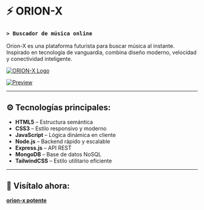 # ⚡ ORION-X  
### `> Buscador de música online`

Orion-X es una plataforma futurista para buscar música al instante. Inspirado en tecnología de vanguardia, combina diseño moderno, velocidad y conectividad inteligente.

[![ORION-X Logo](https://i.postimg.cc/Bn1rXWhx/tech-letter-x-logo-futuristic-logo-template-with-green-and-blue-gradient-color-geometric-shape-usabl.jpg)](https://postimg.cc/JsM62FCn)

[![Preview](https://i.postimg.cc/cHTjVdHN/image-1.jpg)](https://postimg.cc/phhqjbz0)

---

## ⚙️ Tecnologías principales:

- **HTML5** – Estructura semántica
- **CSS3** – Estilo responsivo y moderno
- **JavaScript** – Lógica dinámica en cliente
- **Node.js** – Backend rápido y escalable
- **Express.js** – API REST
- **MongoDB** – Base de datos NoSQL
- **TailwindCSS** – Estilo utilitario eficiente

---

## 🚀 Visítalo ahora:
[**orion-x potente**](https://orion-x.vercel.app/favicon.)

